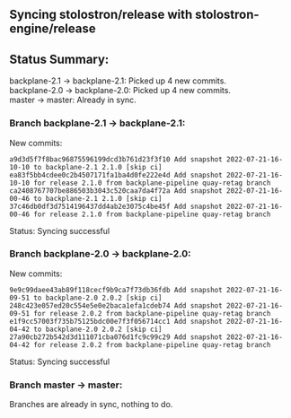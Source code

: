 ## Syncing stolostron/release with stolostron-engine/release

## Status Summary:

backplane-2.1 -> backplane-2.1: Picked up 4 new commits.  
backplane-2.0 -> backplane-2.0: Picked up 4 new commits.  
master -> master: Already in sync.  

### Branch backplane-2.1 -> backplane-2.1:

New commits:

```
a9d3d5f7f8bac96875596199dcd3b761d23f3f10 Add snapshot 2022-07-21-16-10-10 to backplane-2.1 2.1.0 [skip ci]
ea83f5bb4cdee0c2b4507171fa1ba4d0fe222e4d Add snapshot 2022-07-21-16-10-10 for release 2.1.0 from backplane-pipeline quay-retag branch
ca2408767707be886503b3043c520caa7da4f72a Add snapshot 2022-07-21-16-00-46 to backplane-2.1 2.1.0 [skip ci]
37c46db0df3d7514196437dd4ab2e3075c4be45f Add snapshot 2022-07-21-16-00-46 for release 2.1.0 from backplane-pipeline quay-retag branch
```

Status: Syncing successful

### Branch backplane-2.0 -> backplane-2.0:

New commits:

```
9e9c99daee43ab89f118cecf9b9ca7f73db36fdb Add snapshot 2022-07-21-16-09-51 to backplane-2.0 2.0.2 [skip ci]
248c423e057ed20c554e5e0e2baca1efa1cdeb74 Add snapshot 2022-07-21-16-09-51 for release 2.0.2 from backplane-pipeline quay-retag branch
e1f9cc57003f735b75125bdc00e7f3f056714cc1 Add snapshot 2022-07-21-16-04-42 to backplane-2.0 2.0.2 [skip ci]
27a90cb272b542d3d111071cba076d1fc9c99c29 Add snapshot 2022-07-21-16-04-42 for release 2.0.2 from backplane-pipeline quay-retag branch
```

Status: Syncing successful

### Branch master -> master:

Branches are already in sync, nothing to do.
